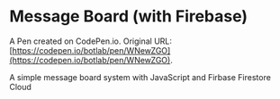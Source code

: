 # Message Board (with Firebase)

A Pen created on CodePen.io. Original URL: [https://codepen.io/botlab/pen/WNewZGO](https://codepen.io/botlab/pen/WNewZGO).

A simple message board system with JavaScript and Firbase Firestore Cloud
